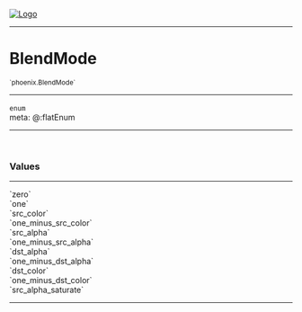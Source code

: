 
[![Logo](../../images/logo.png)](../../api/index.html)

---



<h1>BlendMode</h1>
<small>`phoenix.BlendMode`</small>



---

`enum`
<span class="meta">
<br/>meta: @:flatEnum
</span>


---


&nbsp;
&nbsp;




<h3>Values</h3> <hr/><span class="member signature apipage">`zero`<br/> </span>
        <span class="small_desc_flat"></span><span class="member signature apipage">`one`<br/> </span>
        <span class="small_desc_flat"></span><span class="member signature apipage">`src_color`<br/> </span>
        <span class="small_desc_flat"></span><span class="member signature apipage">`one_minus_src_color`<br/> </span>
        <span class="small_desc_flat"></span><span class="member signature apipage">`src_alpha`<br/> </span>
        <span class="small_desc_flat"></span><span class="member signature apipage">`one_minus_src_alpha`<br/> </span>
        <span class="small_desc_flat"></span><span class="member signature apipage">`dst_alpha`<br/> </span>
        <span class="small_desc_flat"></span><span class="member signature apipage">`one_minus_dst_alpha`<br/> </span>
        <span class="small_desc_flat"></span><span class="member signature apipage">`dst_color`<br/> </span>
        <span class="small_desc_flat"></span><span class="member signature apipage">`one_minus_dst_color`<br/> </span>
        <span class="small_desc_flat"></span><span class="member signature apipage">`src_alpha_saturate`<br/> </span>
        <span class="small_desc_flat"></span>








---

&nbsp;
&nbsp;
&nbsp;
&nbsp;